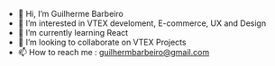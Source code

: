 - 👋 Hi, I’m Guilherme Barbeiro
- 👀 I’m interested in VTEX develoment, E-commerce, UX and Design
- 🌱 I’m currently learning React
- 💞️ I’m looking to collaborate on VTEX Projects
- 📫 How to reach me : guilhermbarbeiro@gmail.com



